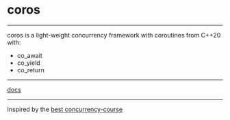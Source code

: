 # coros

---

coros is a light-weight concurrency framework with coroutines from C++20 with:
  - co_await
  - co_yield
  - co_return

---

[docs](docs/docs.md)

---

Inspired by the [best concurrency-course](https://www.youtube.com/playlist?list=PL4_hYwCyhAva37lNnoMuBcKRELso5nvBm)